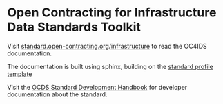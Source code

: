 # Open Contracting for Infrastructure Data Standards Toolkit

Visit [standard.open-contracting.org/infrastructure](https://standard.open-contracting.org/infrastructure) to read the OC4IDS documentation.

The documentation is built using sphinx, building on the [standard profile template](https://github.com/open-contracting/standard_profile_template)

Visit the [OCDS Standard Development Handbook](https://ocds-standard-development-handbook.readthedocs.io/en/latest/standard/) for developer documentation about the standard.
